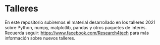 # Talleres
En este repositorio subiremos el material desarrollado en los talleres 2021 sobre Python, numpy, matplotlib, pandas y otros paquetes de interés.
Recuerda seguir: https://www.facebook.com/Research4tech para más información sobre nuevos talleres.
